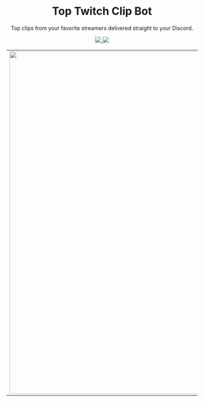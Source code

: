 <h1 align="center">
  Top Twitch Clip Bot
</h1>
<p align="center">
  Top clips from your favorite streamers delivered straight to your Discord.
</p>
<p align="center">
  <span>
    <a href="https://dev.azure.com/mosentok/TopTwitchClipBot/_build?definitionId=3">
      <img src="https://img.shields.io/azure-devops/tests/mosentok/TopTwitchClipBot/3.svg?label=Unit%20Tests"></img>
    </a>
  </span>
  <span>
    <a href="https://dev.azure.com/mosentok/TopTwitchClipBot/_build?definitionId=3">
      <img src="https://img.shields.io/azure-devops/coverage/mosentok/TopTwitchClipBot/3.svg?label=Code%20Coverage"></img>
    </a>
  </span>
</p>
<table>
  <tr>
    <td>
      <img src="https://discordapp.com/assets/fc0b01fe10a0b8c602fb0106d8189d9b.png" width="900px" />
    </td>
    <td>
      <img src="https://www.twitch.tv/p/assets/uploads/combologo_474x356.png" width="900px" />
    </td>
  </tr>
</table>
